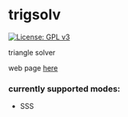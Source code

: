 # trigsolv
[![License: GPL v3](https://img.shields.io/badge/License-GPL%20v3-blue.svg)](https://www.gnu.org/licenses/gpl-3.0)

triangle solver

web page <a href="https://cbskarmory.github.io/trigsolv">here</a>

### currently supported modes:
 - SSS
